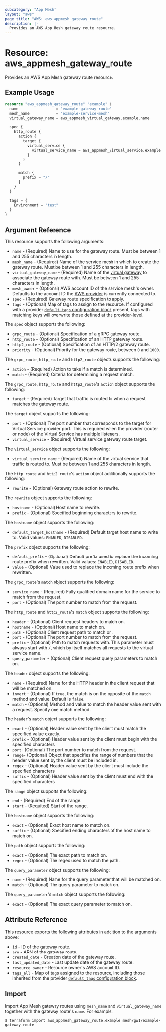 ```yaml
---
subcategory: "App Mesh"
layout: "aws"
page_title: "AWS: aws_appmesh_gateway_route"
description: |-
  Provides an AWS App Mesh gateway route resource.
---
```


# Resource: aws_appmesh_gateway_route

Provides an AWS App Mesh gateway route resource.

## Example Usage

```terraform
resource "aws_appmesh_gateway_route" "example" {
  name                 = "example-gateway-route"
  mesh_name            = "example-service-mesh"
  virtual_gateway_name = aws_appmesh_virtual_gateway.example.name

  spec {
    http_route {
      action {
        target {
          virtual_service {
            virtual_service_name = aws_appmesh_virtual_service.example.name
          }
        }
      }

      match {
        prefix = "/"
      }
    }
  }

  tags = {
    Environment = "test"
  }
}
```

## Argument Reference

This resource supports the following arguments:

* `name` - (Required) Name to use for the gateway route. Must be between 1 and 255 characters in length.
* `mesh_name` - (Required) Name of the service mesh in which to create the gateway route. Must be between 1 and 255 characters in length.
* `virtual_gateway_name` - (Required) Name of the [virtual gateway](/docs/providers/aws/r/appmesh_virtual_gateway.html) to associate the gateway route with. Must be between 1 and 255 characters in length.
* `mesh_owner` - (Optional) AWS account ID of the service mesh's owner. Defaults to the account ID the [AWS provider][1] is currently connected to.
* `spec` - (Required) Gateway route specification to apply.
* `tags` - (Optional) Map of tags to assign to the resource. If configured with a provider [`default_tags` configuration block](https://registry.terraform.io/providers/hashicorp/aws/latest/docs#default_tags-configuration-block) present, tags with matching keys will overwrite those defined at the provider-level.

The `spec` object supports the following:

* `grpc_route` - (Optional) Specification of a gRPC gateway route.
* `http_route` - (Optional) Specification of an HTTP gateway route.
* `http2_route` - (Optional) Specification of an HTTP/2 gateway route.
* `priority` - (Optional) Priority for the gateway route, between `0` and `1000`.

The `grpc_route`, `http_route` and `http2_route` objects supports the following:

* `action` - (Required) Action to take if a match is determined.
* `match` - (Required) Criteria for determining a request match.

The `grpc_route`, `http_route` and `http2_route`'s `action` object supports the following:

* `target` - (Required) Target that traffic is routed to when a request matches the gateway route.

The `target` object supports the following:

* `port` - (Optional) The port number that corresponds to the target for Virtual Service provider port. This is required when the provider (router or node) of the Virtual Service has multiple listeners.
* `virtual_service` - (Required) Virtual service gateway route target.

The `virtual_service` object supports the following:

* `virtual_service_name` - (Required) Name of the virtual service that traffic is routed to. Must be between 1 and 255 characters in length.

The `http_route` and `http2_route`'s `action` object additionally supports the following:

* `rewrite` - (Optional) Gateway route action to rewrite.

The `rewrite` object supports the following:

* `hostname` - (Optional) Host name to rewrite.
* `prefix` - (Optional) Specified beginning characters to rewrite.

The `hostname` object supports the following:

* `default_target_hostname` - (Required) Default target host name to write to. Valid values: `ENABLED`, `DISABLED`.

The `prefix` object supports the following:

* `default_prefix` - (Optional) Default prefix used to replace the incoming route prefix when rewritten. Valid values: `ENABLED`, `DISABLED`.
* `value` - (Optional) Value used to replace the incoming route prefix when rewritten.

The `grpc_route`'s `match` object supports the following:

* `service_name` - (Required) Fully qualified domain name for the service to match from the request.
* `port` - (Optional) The port number to match from the request.

The `http_route` and `http2_route`'s `match` object supports the following:

* `header` - (Optional) Client request headers to match on.
* `hostname` - (Optional) Host name to match on.
* `path` - (Optional) Client request path to match on.
* `port` - (Optional) The port number to match from the request.
* `prefix` - (Optional) Path to match requests with. This parameter must always start with `/`, which by itself matches all requests to the virtual service name.
* `query_parameter` - (Optional) Client request query parameters to match on.

The `header` object supports the following:

* `name` - (Required) Name for the HTTP header in the client request that will be matched on.
* `invert` - (Optional) If `true`, the match is on the opposite of the `match` method and value. Default is `false`.
* `match` - (Optional) Method and value to match the header value sent with a request. Specify one match method.

The `header`'s `match` object supports the following:

* `exact` - (Optional) Header value sent by the client must match the specified value exactly.
* `prefix` - (Optional) Header value sent by the client must begin with the specified characters.
* `port`- (Optional) The port number to match from the request.
* `range`- (Optional) Object that specifies the range of numbers that the header value sent by the client must be included in.
* `regex` - (Optional) Header value sent by the client must include the specified characters.
* `suffix` - (Optional) Header value sent by the client must end with the specified characters.

The `range` object supports the following:

* `end` - (Required) End of the range.
* `start` - (Requited) Start of the range.

The `hostname` object supports the following:

* `exact` - (Optional) Exact host name to match on.
* `suffix` - (Optional) Specified ending characters of the host name to match on.

The `path` object supports the following:

* `exact` - (Optional) The exact path to match on.
* `regex` - (Optional) The regex used to match the path.

The `query_parameter` object supports the following:

* `name` - (Required) Name for the query parameter that will be matched on.
* `match` - (Optional) The query parameter to match on.

The `query_parameter`'s `match` object supports the following:

* `exact` - (Optional) The exact query parameter to match on.

## Attribute Reference

This resource exports the following attributes in addition to the arguments above:

* `id` - ID of the gateway route.
* `arn` - ARN of the gateway route.
* `created_date` - Creation date of the gateway route.
* `last_updated_date` - Last update date of the gateway route.
* `resource_owner` - Resource owner's AWS account ID.
* `tags_all` - Map of tags assigned to the resource, including those inherited from the provider [`default_tags` configuration block](https://registry.terraform.io/providers/hashicorp/aws/latest/docs#default_tags-configuration-block).

## Import

Import App Mesh gateway routes using `mesh_name` and `virtual_gateway_name` together with the gateway route's `name`. For example:

```
$ terraform import aws_appmesh_gateway_route.example mesh/gw1/example-gateway-route
```

[1]: /docs/providers/aws/index.html
